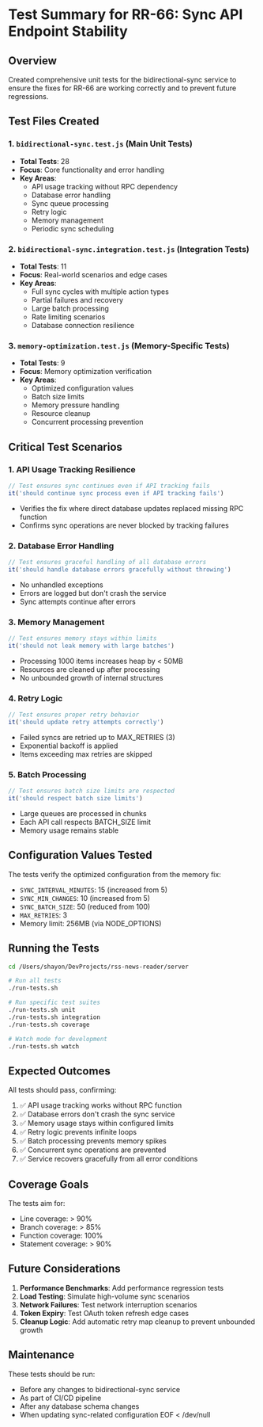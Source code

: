 # Test Summary for RR-66: Sync API Endpoint Stability

## Overview

Created comprehensive unit tests for the bidirectional-sync service to ensure the fixes for RR-66 are working correctly and to prevent future regressions.

## Test Files Created

### 1. `bidirectional-sync.test.js` (Main Unit Tests)
- **Total Tests**: 28
- **Focus**: Core functionality and error handling
- **Key Areas**:
  - API usage tracking without RPC dependency
  - Database error handling
  - Sync queue processing
  - Retry logic
  - Memory management
  - Periodic sync scheduling

### 2. `bidirectional-sync.integration.test.js` (Integration Tests)
- **Total Tests**: 11
- **Focus**: Real-world scenarios and edge cases
- **Key Areas**:
  - Full sync cycles with multiple action types
  - Partial failures and recovery
  - Large batch processing
  - Rate limiting scenarios
  - Database connection resilience

### 3. `memory-optimization.test.js` (Memory-Specific Tests)
- **Total Tests**: 9
- **Focus**: Memory optimization verification
- **Key Areas**:
  - Optimized configuration values
  - Batch size limits
  - Memory pressure handling
  - Resource cleanup
  - Concurrent processing prevention

## Critical Test Scenarios

### 1. API Usage Tracking Resilience
```javascript
// Test ensures sync continues even if API tracking fails
it('should continue sync process even if API tracking fails')
```
- Verifies the fix where direct database updates replaced missing RPC function
- Confirms sync operations are never blocked by tracking failures

### 2. Database Error Handling
```javascript
// Test ensures graceful handling of all database errors
it('should handle database errors gracefully without throwing')
```
- No unhandled exceptions
- Errors are logged but don't crash the service
- Sync attempts continue after errors

### 3. Memory Management
```javascript
// Test ensures memory stays within limits
it('should not leak memory with large batches')
```
- Processing 1000 items increases heap by < 50MB
- Resources are cleaned up after processing
- No unbounded growth of internal structures

### 4. Retry Logic
```javascript
// Test ensures proper retry behavior
it('should update retry attempts correctly')
```
- Failed syncs are retried up to MAX_RETRIES (3)
- Exponential backoff is applied
- Items exceeding max retries are skipped

### 5. Batch Processing
```javascript
// Test ensures batch size limits are respected
it('should respect batch size limits')
```
- Large queues are processed in chunks
- Each API call respects BATCH_SIZE limit
- Memory usage remains stable

## Configuration Values Tested

The tests verify the optimized configuration from the memory fix:
- `SYNC_INTERVAL_MINUTES`: 15 (increased from 5)
- `SYNC_MIN_CHANGES`: 10 (increased from 5)
- `SYNC_BATCH_SIZE`: 50 (reduced from 100)
- `MAX_RETRIES`: 3
- Memory limit: 256MB (via NODE_OPTIONS)

## Running the Tests

```bash
cd /Users/shayon/DevProjects/rss-news-reader/server

# Run all tests
./run-tests.sh

# Run specific test suites
./run-tests.sh unit
./run-tests.sh integration
./run-tests.sh coverage

# Watch mode for development
./run-tests.sh watch
```

## Expected Outcomes

All tests should pass, confirming:
1. ✅ API usage tracking works without RPC function
2. ✅ Database errors don't crash the sync service
3. ✅ Memory usage stays within configured limits
4. ✅ Retry logic prevents infinite loops
5. ✅ Batch processing prevents memory spikes
6. ✅ Concurrent sync operations are prevented
7. ✅ Service recovers gracefully from all error conditions

## Coverage Goals

The tests aim for:
- Line coverage: > 90%
- Branch coverage: > 85%
- Function coverage: 100%
- Statement coverage: > 90%

## Future Considerations

1. **Performance Benchmarks**: Add performance regression tests
2. **Load Testing**: Simulate high-volume sync scenarios
3. **Network Failures**: Test network interruption scenarios
4. **Token Expiry**: Test OAuth token refresh edge cases
5. **Cleanup Logic**: Add automatic retry map cleanup to prevent unbounded growth

## Maintenance

These tests should be run:
- Before any changes to bidirectional-sync service
- As part of CI/CD pipeline
- After any database schema changes
- When updating sync-related configuration
EOF < /dev/null